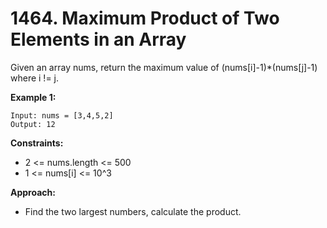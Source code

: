 # 1464. Maximum Product of Two Elements in an Array

Given an array nums, return the maximum value of (nums[i]-1)*(nums[j]-1) where i != j.

**Example 1:**
```
Input: nums = [3,4,5,2]
Output: 12
```

**Constraints:**
- 2 <= nums.length <= 500
- 1 <= nums[i] <= 10^3

**Approach:**
- Find the two largest numbers, calculate the product.